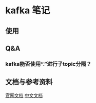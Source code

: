 # kafka 笔记

## 使用

## Q&A

### kafka能否使用“.”进行子topic分隔？

## 文档与参考资料

[官网文档](https://kafka.apache.org/documentation/)
[中文文档]()

